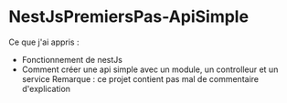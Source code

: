 # NestJsPremiersPas-ApiSimple

Ce que j'ai appris :
   - Fonctionnement de nestJs
   - Comment créer une api simple avec un module, un controlleur et un service
Remarque : ce projet contient pas mal de commentaire d'explication
